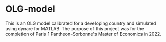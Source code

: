 # OLG-model
This is an OLG model calibrated for a developing country and simulated using dynare for MATLAB. The purpose of this project was for the completion of Paris 1 Pantheon-Sorbonne's Master of Economics in 2022.
